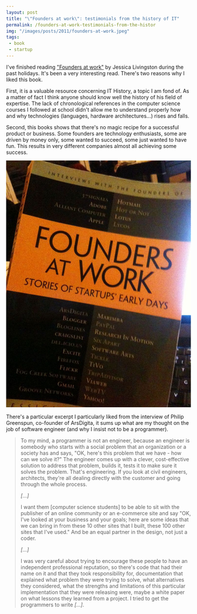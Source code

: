 ```yaml
---
layout: post
title: "\"Founders at work\": testimonials from the history of IT"
permalink: /founders-at-work-testimonials-from-the-histor
img: "/images/posts/2011/founders-at-work.jpeg"
tags:
 - book
 - startup
---
```


I've finished reading ["Founders at work"](http://www.foundersatwork.com/) by Jessica Livingston during the past holidays. It's been a very interesting read. There's two reasons why I liked this book.

First, it is a valuable resource concerning IT History, a topic I am fond of. As a matter of fact I think anyone should know well the history of his field of expertise. The lack of chronological references in the computer science courses I followed at school didn't allow me to understand properly how and why technologies (languages, hardware architectures...) rises and falls. 

Second, this books shows that there's no magic recipe for a successful product or business. Some founders are technology enthusiasts, some are driven by money only, some wanted to succeed, some just wanted to have fun. This results in very different companies almost all achieving some success.

![Founders at work](/images/posts/2011/founders-at-work.jpeg)

There's a particular excerpt I particularly liked from the interview of Philip Greenspun, co-founder of ArsDigita, it sums up what are my thought on the job of software engineer (and why I insist not to be a programmer).

> To my mind, a programmer is not an engineer, because an engineer is somebody who starts with a social problem that an organization or a society has and says, "OK, here's this problem that we have - how can we solve it?" The engineer comes up with a clever, cost-effective solution to address that problem, builds it, tests it to make sure it solves the problem. That's engineering. If you look at civil engineers, architects, they're all dealing directly with the customer and going through the whole process. 
> 
> *\[...\]*
> 
> I want them \[computer science students\] to be able to sit with the publisher of an online community or an e-commerce site and say "OK, I've looked at your business and your goals; here are some ideas that we can bring in from these 10 other sites that I built, these 100 other sites that I've used." And be an equal partner in the design, not just a coder.
> 
> *\[...\]*
> 
> I was very careful about trying to encourage these people to have an independent professional reputation, so there's code that had their name on it and that they took responsibility for, documentation that explained what problem they were trying to solve, what alternatives they considered, what the strengths and limitations of this particular implementation that they were releasing were, maybe a white paper on what lessons they learned from a project. I tried to get the programmers to write *\[...\]*.